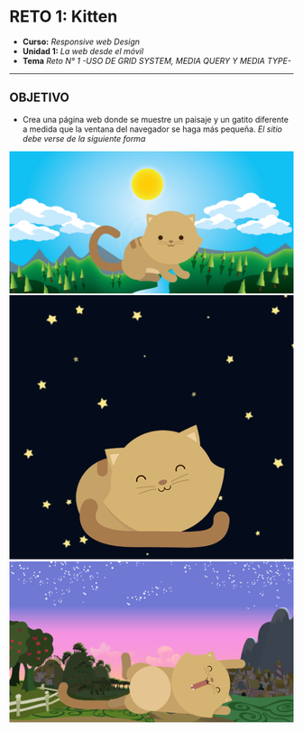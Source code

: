 # RETO 1: Kitten

* **Curso:** _Responsive web Design_
* **Unidad 1:** _La web desde el móvil_
* **Tema** _Reto N° 1 -USO DE GRID SYSTEM, MEDIA QUERY Y MEDIA TYPE-_ 

***
## OBJETIVO
* Crea una página web donde se muestre un paisaje y un gatito diferente a medida que la ventana del navegador se haga más pequeña.
*El sitio debe verse de la siguiente forma*

![recursos](assets/images/1.png)
![recursos](assets/images/2.png)
![recursos](assets/images/3.png)

